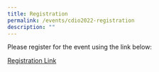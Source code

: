 ```yaml
---
title: Registration
permalink: /events/cdio2022-registration
description: ""
---
```

Please register for the event using the link below:

[Registration Link](https://www.form.gov.sg/#!/621d87480ea7c300125d6a7e)